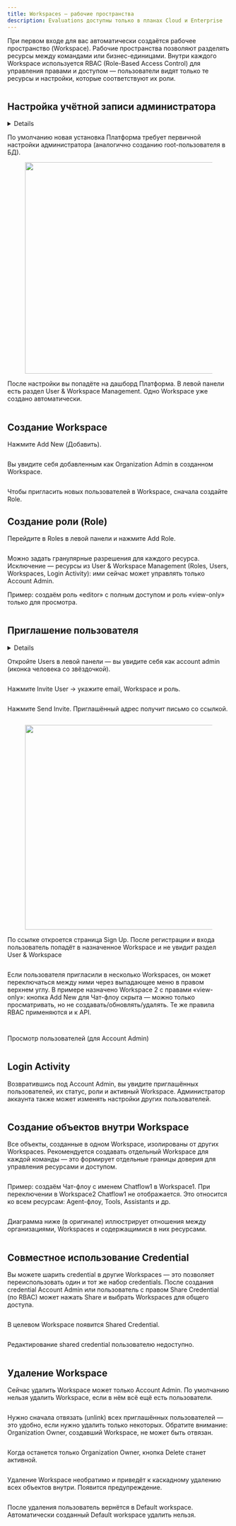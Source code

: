 ```yaml
---
title: Workspaces — рабочие пространства
description: Evaluations доступны только в планах Cloud и Enterprise
---
```




При первом входе для вас автоматически создаётся рабочее пространство (Workspace). Рабочие пространства позволяют разделять ресурсы между командами или бизнес-единицами. Внутри каждого Workspace используется RBAC (Role-Based Access Control) для управления правами и доступом — пользователи видят только те 
ресурсы и настройки, которые соответствуют их роли.

<figure><img src="/assets/Untitled-2024-10-19-0050.png" alt=""><figcaption></figcaption></figure>

## Настройка учётной записи администратора


<details>



```
JWT_AUTH_TOKEN_SECRET
JWT_REFRESH_TOKEN_SECRET
JWT_ISSUER
JWT_AUDIENCE
JWT_TOKEN_EXPIRY_IN_MINUTES
JWT_REFRESH_TOKEN_EXPIRY_IN_MINUTES
PASSWORD_RESET_TOKEN_EXPIRY_IN_MINS
PASSWORD_SALT_HASH_ROUNDS
TOKEN_HASH_SECRET
```

</details>

По умолчанию новая установка Платформа требует первичной настройки администратора (аналогично созданию root-пользователя в БД).

<figure><img src="/assets/image (2) (1) (1) (1) (1) (1) (2).png" alt="" width="478"><figcaption></figcaption></figure>

После настройки вы попадёте на дашборд Платформа. В левой панели есть раздел User & Workspace Management. Одно Workspace уже создано автоматически.

<figure><img src="/assets/image (1) (1) (1) (1) (1) (1) (1) (1) (1) (1) (1) (1) (1) (1) (1) (1) (1) (2) (1) (1).png" alt=""><figcaption></figcaption></figure>

## Создание  Workspace

Нажмите Add New (Добавить).

<figure><img src="/assets/image (3) (1) (1) (2).png" alt=""><figcaption></figcaption></figure>

Вы увидите себя добавленным как Organization Admin в созданном Workspace.

<figure><img src="/assets/image (4) (1) (2).png" alt=""><figcaption></figcaption></figure>

Чтобы пригласить новых пользователей в Workspace, сначала создайте Role.

## Создание роли (Role)

Перейдите в Roles в левой панели и нажмите Add Role.

<figure><img src="/assets/image (5) (1) (1) (1) (1) (1) (1) (1) (1) (1).png" alt=""><figcaption></figcaption></figure>

Можно задать гранулярные разрешения для каждого ресурса. Исключение — ресурсы из User & Workspace Management (Roles, Users, Workspaces, Login Activity): ими сейчас может управлять только Account Admin.

Пример: создаём роль «editor» с полным доступом и роль «view-only» только для просмотра.

<figure><img src="/assets/image (6) (1) (1) (1) (1) (1) (1) (1).png" alt=""><figcaption></figcaption></figure>

## Приглашение пользователя

<details>



```
INVITE_TOKEN_EXPIRY_IN_HOURS
SMTP_HOST
SMTP_PORT
SMTP_USER
SMTP_PASSWORD
```

</details>

Откройте Users в левой панели — вы увидите себя как account admin (иконка человека со звёздочкой).

<figure><img src="/assets/image (7) (1) (1) (1) (1) (1) (1) (1).png" alt=""><figcaption></figcaption></figure>

Нажмите Invite User → укажите email, Workspace и роль.

<figure><img src="/assets/image (8) (1) (1) (1) (1) (1) (1).png" alt=""><figcaption></figcaption></figure>

Нажмите Send Invite. Приглашённый адрес получит письмо со ссылкой.

<figure><img src="/assets/image (9) (1) (1) (1) (1) (1).png" alt=""><figcaption></figcaption></figure>


<figure><img src="/assets/image (10) (1) (1) (1) (1) (1).png" alt="" width="463"><figcaption></figcaption></figure>

По ссылке откроется страница Sign Up. После регистрации и входа пользователь попадёт в назначенное Workspace и не увидит раздел User & Workspace 

<figure><img src="/assets/image (11) (1) (1) (1) (1) (1).png" alt=""><figcaption></figcaption></figure>

Если пользователя пригласили в несколько Workspaces, он может переключаться между ними через выпадающее меню в правом верхнем углу. В примере назначено Workspace 2 с правами «view-only»: кнопка Add New для Чат-флоу скрыта — можно только просматривать, но не создавать/обновлять/удалять. Те же правила RBAC применяются и к API.

<figure><img src="/assets/image (12) (1) (1) (1) (1) (1).png" alt=""><figcaption></figcaption></figure>



<figure><img src="/assets/image (14) (1) (1) (1) (1) (1).png" alt=""><figcaption></figcaption></figure>

Просмотр пользователей (для Account Admin)

<figure><img src="/assets/image (15) (1) (1) (1) (1) (1).png" alt=""><figcaption></figcaption></figure>

## Login Activity

Возвратившись под Account Admin, вы увидите приглашённых пользователей, их статус, роли и активный Workspace.
Администратор аккаунта также может изменять настройки других пользователей.


<figure><img src="/assets/image (13) (1) (1) (2).png" alt=""><figcaption></figcaption></figure>

## Создание объектов внутри Workspace

Все объекты, созданные в одном Workspace, изолированы от других Workspaces. Рекомендуется создавать отдельный Workspace для каждой команды — это формирует отдельные границы доверия для управления ресурсами и доступом.

<figure><img src="/assets/image (16) (1) (1) (2).png" alt=""><figcaption></figcaption></figure>

Пример: создаём Чат-флоу с именем Chatflow1 в Workspace1.
 При переключении в Workspace2 Chatflow1 не отображается. Это относится ко всем ресурсам: Agent-флоу, Tools, Assistants и др.

<figure><img src="/assets/image (17) (1) (1) (1).png" alt=""><figcaption></figcaption></figure>

Диаграмма ниже (в оригинале) иллюстрирует отношения между организациями, Workspaces и содержащимися в них ресурсами.

<figure><img src="/assets/Untitled-2024-10-19-0050.png" alt=""><figcaption></figcaption></figure>

## Совместное использование Credential

Вы можете шарить credential в другие Workspaces — это позволяет переиспользовать один и тот же набор credentials.
После создания credential Account Admin или пользователь с правом Share Credential (по RBAC) может нажать Share и выбрать Workspaces для общего доступа.

<figure><img src="/assets/image (18) (1) (1) (1).png" alt=""><figcaption></figcaption></figure>

В целевом Workspace появится Shared Credential. 

<figure><img src="/assets/image (19) (1) (1).png" alt=""><figcaption></figcaption></figure>

Редактирование shared credential пользователю недоступно.

<figure><img src="/assets/image (20) (1) (1).png" alt=""><figcaption></figcaption></figure>

## Удаление Workspace

Сейчас удалить Workspace может только Account Admin. По умолчанию нельзя удалить Workspace, если в нём всё ещё есть пользователи.

<figure><img src="/assets/image (21) (1) (1).png" alt=""><figcaption></figcaption></figure>

Нужно сначала отвязать (unlink) всех приглашённых пользователей — это удобно, если нужно удалить только некоторых. Обратите внимание: Organization Owner, создавший Workspace, не может быть отвязан.

<figure><img src="/assets/image (22) (1).png" alt=""><figcaption></figcaption></figure>

Когда останется только Organization Owner, кнопка Delete станет активной.

<figure><img src="/assets/image (23) (1).png" alt=""><figcaption></figcaption></figure>

Удаление Workspace необратимо и приведёт к каскадному удалению всех объектов внутри. Появится предупреждение.

<figure><img src="/assets/image (24).png" alt=""><figcaption></figcaption></figure>

После удаления пользователь вернётся в Default workspace. Автоматически созданный Default workspace удалить нельзя.
